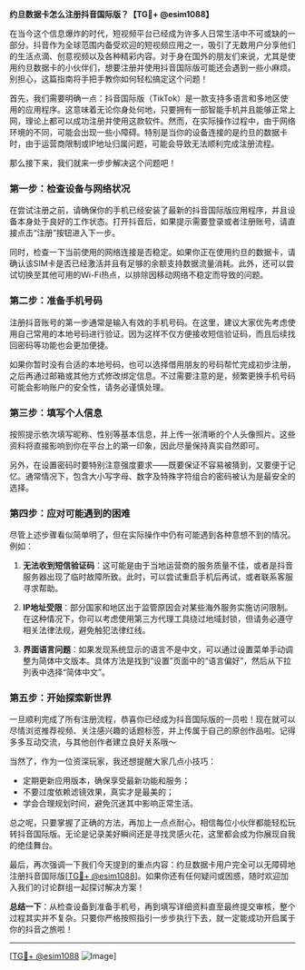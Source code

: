 **约旦数据卡怎么注册抖音国际版？【TG💪+ @esim1088】**

在当今这个信息爆炸的时代，短视频平台已经成为许多人日常生活中不可或缺的一部分。抖音作为全球范围内备受欢迎的短视频应用之一，吸引了无数用户分享他们的生活点滴、创意视频以及各种精彩内容。对于身在国外的朋友们来说，尤其是使用约旦数据卡的小伙伴们，想要注册并使用抖音国际版可能还会遇到一些小麻烦。别担心，这篇指南将手把手教你如何轻松搞定这个问题！

首先，我们需要明确一点：抖音国际版（TikTok）是一款支持多语言和多地区使用的应用程序。这意味着无论你身处何地，只要拥有一部智能手机并且能够正常上网，理论上都可以成功注册并使用这款软件。然而，在实际操作过程中，由于网络环境的不同，可能会出现一些小障碍。特别是当你的设备连接的是约旦的数据卡时，由于运营商限制或IP地址归属问题，可能会导致无法顺利完成注册流程。

那么接下来，我们就来一步步解决这个问题吧！

### 第一步：检查设备与网络状况

在尝试注册之前，请确保你的手机已经安装了最新的抖音国际版应用程序，并且设备本身处于良好的工作状态。打开抖音后，如果提示需要登录或者注册账号，请直接点击“注册”按钮进入下一步。

同时，检查一下当前使用的网络连接是否稳定。如果你正在使用约旦的数据卡，请确认该SIM卡是否已经激活并且有足够的余额支持数据流量消耗。此外，还可以尝试切换至其他可用的Wi-Fi热点，以排除因移动网络不稳定而导致的问题。

### 第二步：准备手机号码

注册抖音账号的第一步通常是输入有效的手机号码。在这里，建议大家优先考虑使用自己常用的本地号码进行验证。因为这样不仅方便接收短信验证码，而且后续找回密码等功能也会更加便捷。

如果你暂时没有合适的本地号码，也可以选择借用朋友的号码帮忙完成初步注册，之后再通过邮箱或其他方式修改绑定信息。不过需要注意的是，频繁更换手机号码可能会影响账户的安全性，请务必谨慎处理。

### 第三步：填写个人信息

按照提示依次填写昵称、性别等基本信息，并上传一张清晰的个人头像照片。这些资料将直接影响到你在平台上的第一印象，因此尽量保持真实自然即可。

另外，在设置密码时要特别注意强度要求——既要保证不容易被猜到，又要便于记忆。通常情况下，包含大小写字母、数字及特殊字符组合的密码被认为是最安全的选择。

### 第四步：应对可能遇到的困难

尽管上述步骤看似简单明了，但在实际操作中仍有可能遇到各种意想不到的情况。例如：

1. **无法收到短信验证码**：这可能是由于当地运营商的服务质量不佳，或者是抖音服务器出现了临时故障所致。此时，可以尝试重启手机后再试，或者联系客服寻求帮助。
   
2. **IP地址受限**：部分国家和地区出于监管原因会对某些海外服务实施访问限制。在这种情况下，你可以考虑使用第三方代理工具绕过地域封锁，但请务必遵守相关法律法规，避免触犯法律红线。

3. **界面语言问题**：如果发现系统显示的语言不是中文，可以通过设置菜单手动调整为简体中文版本。具体方法是找到“设置”页面中的“语言偏好”，然后从下拉列表中选择“简体中文”。

### 第五步：开始探索新世界

一旦顺利完成了所有注册流程，恭喜你已经成为抖音国际版的一员啦！现在就可以尽情浏览推荐视频、关注感兴趣的话题标签，并上传属于自己的原创作品啦。记得多多互动交流，与其他创作者建立良好关系哦～

当然了，作为一位资深玩家，我还想提醒大家几点小技巧：
- 定期更新应用版本，确保享受最新功能和服务；
- 不要过度依赖滤镜效果，真实才是最美的；
- 学会合理规划时间，避免沉迷其中影响正常生活。

总之呢，只要掌握了正确的方法，再加上一点点耐心，相信每位小伙伴都能轻松玩转抖音国际版。无论是记录美好瞬间还是寻找灵感火花，这里都会成为你展现自我的绝佳舞台。

最后，再次强调一下我们今天提到的重点内容：约旦数据卡用户完全可以无障碍地注册抖音国际版[[TG💪+ @esim1088](https://t.me/s/esim1088)]。如果你还有任何疑问或困惑，随时欢迎加入我们的讨论群组一起探讨解决方案！

**总结一下**：从检查设备到准备手机号，再到填写详细资料直至最终提交审核，整个过程其实并不复杂。只要你严格按照指引一步步执行下去，就一定能成功开启属于你的抖音之旅啦！

---

[[TG💪+ @esim1088](https://t.me/s/esim1088) ![Image](https://i.postimg.cc/4NQfJmqS/Snipaste-2025-05-13-00-14-12.png)]